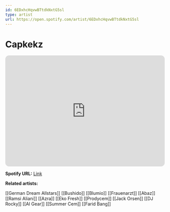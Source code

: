```yaml
---
id: 6EDxhcHqvwBTtdkNxtG5sl
type: artist
url: https://open.spotify.com/artist/6EDxhcHqvwBTtdkNxtG5sl
---
```

# Capkekz

<iframe style="border-radius:12px" src="https://open.spotify.com/embed/artist/6EDxhcHqvwBTtdkNxtG5sl" width="100%" height="352" frameBorder="0" allowfullscreen="" allow="autoplay; clipboard-write; encrypted-media; fullscreen; picture-in-picture" loading="lazy"></iframe>

**Spotify URL:** [Link](https://open.spotify.com/artist/6EDxhcHqvwBTtdkNxtG5sl)

**Related artists:**

[[German Dream Allstars]]
[[Bushido]]
[[Blumio]]
[[Frauenarzt]]
[[Abaz]]
[[Ramsi Aliani]]
[[Azra]]
[[Eko Fresh]]
[[Prodycem]]
[[Jack Orsen]]
[[DJ Rocky]]
[[Al Gear]]
[[Summer Cem]]
[[Farid Bang]]
